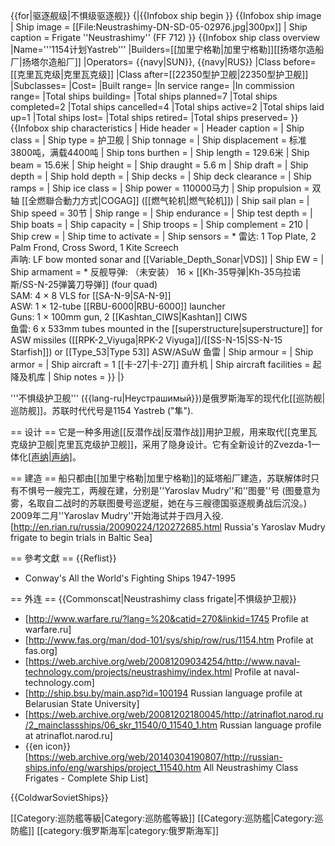 {{for|驱逐舰级|不惧级驱逐舰}}
{|{{Infobox ship begin
}}
{{Infobox ship image
| Ship image = [[File:Neustrashimy-DN-SD-05-02976.jpg|300px]]
| Ship caption = Frigate ''Neustrashimy'' (FF 712)
}}
{{Infobox ship class overview
|Name='''1154计划Yastreb'''
|Builders=[[加里宁格勒|加里宁格勒]][[扬塔尔造船厂|扬塔尔造船厂]]
|Operators= {{navy|SUN}}, {{navy|RUS}}
|Class before=[[克里瓦克级|克里瓦克级]]
|Class after=[[22350型护卫舰|22350型护卫舰]]
|Subclasses=
|Cost=
|Built range=
|In service range=
|In commission range=
|Total ships building=
|Total ships planned=7
|Total ships completed=2
|Total ships cancelled=4
|Total ships active=2
|Total ships laid up=1
|Total ships lost=
|Total ships retired=
|Total ships preserved=
}}
{{Infobox ship characteristics
| Hide header = 
| Header caption = 
| Ship class = 
| Ship type = 护卫舰
| Ship tonnage = 
| Ship displacement = 标准3800吨，满载4400吨
| Ship tons burthen = 
| Ship length = 129.6米
| Ship beam = 15.6米
| Ship height = 
| Ship draught = 5.6 m
| Ship draft = 
| Ship depth = 
| Ship hold depth = 
| Ship decks = 
| Ship deck clearance = 
| Ship ramps = 
| Ship ice class = 
| Ship power = 110000马力
| Ship propulsion = 双轴 [[全燃聯合動力方式|COGAG]] ([[燃气轮机|燃气轮机]])
| Ship sail plan = 
| Ship speed = 30节
| Ship range = 
| Ship endurance = 
| Ship test depth = 
| Ship boats = 
| Ship capacity = 
| Ship troops = 
| Ship complement = 210
| Ship crew = 
| Ship time to activate = 
| Ship sensors = * 雷达: 1 Top Plate, 2 Palm Frond, Cross Sword, 1 Kite Screech <br /> 声呐: LF bow monted sonar and [[Variable_Depth_Sonar|VDS]]
| Ship EW = 
| Ship armament = * 反舰导弹: （未安装） 16 × [[Kh-35导弹|Kh-35乌拉诺斯/SS-N-25弹簧刀导弹]] (four quad) <br /> SAM: 4 × 8 VLS for [[SA-N-9|SA-N-9]]<br /> ASW: 1 × 12-tube [[RBU-6000|RBU-6000]] launcher<br />Guns: 1 × 100mm gun, 2 [[Kashtan_CIWS|Kashtan]] CIWS<br />鱼雷: 6 x 533mm tubes mounted in the [[superstructure|superstructure]] for ASW missiles ([[RPK-2_Viyuga|RPK-2 Viyuga]]/[[SS-N-15|SS-N-15 Starfish]]) or [[Type_53|Type 53]] ASW/ASuW 鱼雷
| Ship armour = 
| Ship armor = 
| Ship aircraft = 1 [[卡-27|卡-27]] 直升机
| Ship aircraft facilities = 起降及机库
| Ship notes = 
}}
|}

'''不惧级护卫舰''' ({{lang-ru|Неустрашимый}})是俄罗斯海军的现代化[[巡防舰|巡防舰]]。苏联时代代号是1154 Yastreb ("隼").

== 设计 ==
它是一种多用途[[反潜作战|反潜作战]]用护卫舰，用来取代[[克里瓦克级护卫舰|克里瓦克级护卫舰]]，采用了隐身设计。它有全新设计的Zvezda-1一体化[[声纳|声纳]](北约代号牛尾)。

== 建造 ==
船只都由[[加里宁格勒|加里宁格勒]]的延塔船厂建造，苏联解体时只有不惧号一艘完工，两艘在建，分别是''Yaroslav Mudry''和''图曼''号 (图曼意为雾，名取自二战时的苏联图曼号巡逻艇，她在与三艘德国驱逐舰勇战后沉没。) 2009年二月''Yaroslav Mudry''开始海试并于四月入役.<ref>[http://en.rian.ru/russia/20090224/120272685.html Russia's Yaroslav Mudry frigate to begin trials in Baltic Sea]</ref>

== 參考文獻 ==
{{Reflist}}
* Conway's All the World's Fighting Ships 1947-1995

== 外连 ==
{{Commonscat|Neustrashimy class frigate|不惧级护卫舰}}
* [http://www.warfare.ru/?lang=%20&catid=270&linkid=1745 Profile at warfare.ru]
* [http://www.fas.org/man/dod-101/sys/ship/row/rus/1154.htm Profile at fas.org]
* [https://web.archive.org/web/20081209034254/http://www.naval-technology.com/projects/neustrashimy/index.html Profile at naval-technology.com]
* [http://ship.bsu.by/main.asp?id=100194 Russian language profile at Belarusian State University]
* [https://web.archive.org/web/20081202180045/http://atrinaflot.narod.ru/2_mainclassships/06_skr_11540/0_11540_1.htm Russian language profile at atrinaflot.narod.ru]
* {{en icon}} [https://web.archive.org/web/20140304190807/http://russian-ships.info/eng/warships/project_11540.htm All Neustrashimy Class Frigates - Complete Ship List]

{{ColdwarSovietShips}}

[[Category:巡防艦等級|Category:巡防艦等級]]
[[Category:巡防艦|Category:巡防艦]]
[[category:俄罗斯海军|category:俄罗斯海军]]